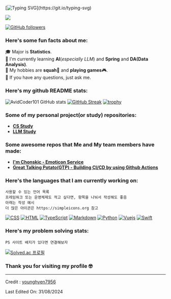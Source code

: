 [![Typing SVG](https://readme-typing-svg.herokuapp.com?font=Architects+Daughter&color=7AF79A&size=30&lines=Welcome+younghyens+github!)](https://git.io/typing-svg)

<img src="https://profile-counter.glitch.me/<younghyen7956>/count.svg">

[![GitHub followers](https://img.shields.io/github/followers/younghyen7956.svg?style=social&label=Followers)](https://github.com/younghyen7956?tab=followers)

<h3> Here's some fun facts about me: </h3>

🎓 Major is **Statistics**.  
🌱 I'm currently learning **AI**(*especially LLM*) and **Spring** and **DA(Data Analysis)**.  
🤔 My hobbies are **squah**🎾 and **playing games**🎮.  
💬 If you have any questions, just ask me.  

### Here's my github README stats:

![AvidCoder101 GitHub stats](https://github-readme-stats.vercel.app/api?username=younghyen7956&show_icons=true&theme=radical) 
[![GitHub Streak](https://github-readme-streak-stats.herokuapp.com/?user=younghyen7956&theme=radical)](https://git.io/streak-stats) 
[![trophy](https://github-profile-trophy.vercel.app/?username=younghyen7956)](https://github.com/ryo-ma/github-profile-trophy)

### Some of my personal project(or study) repositories:

- **[CS Study](https://github.com/younghyen7956/cs-study)**
- **[LLM Study](https://github.com/younghyen7956/llm-study)**

### Some awesome repos that Me and My team members have made:

- **[I'm Chonskic - Emoticon Service](https://github.com/younghyen7956/SKN01-2nd-2Team)**
- **[Great Talking Potato(GTP) - Building CI/CD by using Github Actions](https://github.com/younghyen7956/SKN01-3nd-5Team)**


### Here's the languages that I am currently working on:
```
사용할 수 있는 언어 목록
프레임워크 또는 운영체제도 적고 싶다면, 항목을 나눠서 작성해도 좋음
아래는 작성 예시
더 많은 아이콘은 https://simpleicons.org 참고
```

<p>
<a href="#"><img alt="CSS" src="https://img.shields.io/badge/CSS3-1572B6?logo=css3&logoColor=fff&style=flat"></a>
<a href="#"><img alt="HTML" src="https://img.shields.io/badge/HTML5-E34F26?logo=html5&logoColor=fff&style=flat"></a>
<a href="#"><img alt="TypeScript" src="https://img.shields.io/badge/TypeScript-F7DF1E?logo=typescript&logoColor=000&style=flat"></a>
<a href="https://www.markdownguide.org/"><img alt="Markdown" src="https://img.shields.io/badge/Markdown-000?logo=markdown&logoColor=fff&style=flat"></a>
<a href="https://www.python.org/"><img alt="Python" src="https://img.shields.io/badge/Python-3776AB?logo=python&logoColor=fff&style=flat"></a>
<a href="#"><img alt="Vuejs" src="https://img.shields.io/badge/Vue.js-4FC08D?logo=vue.js&logoColor=fff&style=flat"></a>
<a href="#"><img alt="Swift" src="https://img.shields.io/badge/Swift-F05138?logo=swift&logoColor=fff&style=flat"></a>
</p>


### Here's my problem solving stats:
```
PS 사이트 배지가 있다면 연결해보자
```

[![Solved.ac 프로필](http://mazassumnida.wtf/api/v2/generate_badge?boj=yoyh1234)](https://solved.ac/yoyh1234)

### Thank you for visiting my profile 🤓 

------

Credit : [younghyen7956](https://github.com/younghyen7956)

Last Edited On: 31/08/2024
